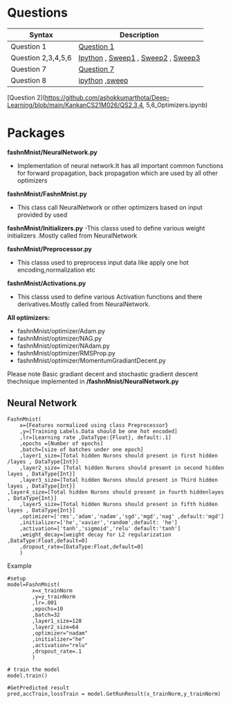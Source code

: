 
# Questions

| Syntax      | Description |
| ----------- | ----------- |
| Question 1     | [Question 1](https://github.com/ashokkumarthota/Deep-Learning/blob/main/KankanCS21M026/QS1.ipynb)       |
| Question 2,3,4,5,6    | [Ipython](https://github.com/ashokkumarthota/Deep-Learning/blob/main/KankanCS21M026/QS2,3,4,5,6_Optimizers.ipynb)       , [Sweep1](https://github.com/ashokkumarthota/Deep-Learning/blob/main/KankanCS21M026/QS4,5,6_sweepRun1.py)     ,  [Sweep2](https://github.com/ashokkumarthota/QS4,5,6_sweepRun2.py)  , [Sweep3](https://github.com/ashokkumarthota/QS4,5,6_sweepRun3.py)            |
| Question 7    | [Question 7](https://github.com/ashokkumarthota/Deep-Learning/blob/main/KankanCS21M026/QS7-confusionMatrix.ipynb)       |
|Question 8| [ipython](https://github.com/ashokkumarthota/Deep-Learning/blob/main/Q8_CrossVsMse.ipynb)  ,[sweep](https://github.com/ashokkumarthota/Deep-Learning/blob/main/Q8_CrossVsMse.ipynb)|



 
 

 [Question 2](https://github.com/ashokkumarthota/Deep-Learning/blob/main/KankanCS21M026/QS2,3,4,
5,6_Optimizers.ipynb)
# Packages

 **fashnMnist/NeuralNetwork.py**
- Implementation of neural network.It has all important common functions for forward propagation, back propagation
which are used by all other optimizers

**fashnMnist/FashnMnist.py**
- This class call NeuralNetwork or other optimizers based on input provided by used 
		
**fashnMnist/Initializers.py**
-This classs used to define  various weight initializers .Mostly called from NeuralNetwork
		
**fashnMnist/Preprocessor.py**
- This classs used to preprocess input data like apply one hot encoding,normalization etc
		
**fashnMnist/Activations.py**
- This classs used to define  various Activation functions and there derivatives.Mostly called from NeuralNetwork.
		
**All optimizers:**	
- fashnMnist/optimizer/Adam.py
- fashnMnist/optimizer/NAG.py
- fashnMnist/optimizer/NAdam.py
- fashnMnist/optimizer/RMSProp.py
- fashnMnist/optimizer/MomentumGradiantDecent.py
		
Please note Basic gradiant decent and stochastic gradient descent thechnique implemented in **/fashnMnist/NeuralNetwork.py**

## Neural Network
```
FashnMnist(
	x={Features normalized using class Preprocessor}
	,y=[Training Labels.Data should be one hot encoded]
	,lr=[Learning rate ,DataType:{Float}, default:.1]
	,epochs =[Number of epochs]
	,batch=[size of batches under one epoch]
	,layer1_size=[Total hidden Nurons should present in first hidden /layes , DataType{Int}]
	,layer2_size= [Total hidden Nurons should present in second hidden layes , DataType{Int}]
	,layer3_size=[Total hidden Nurons should present in Third hidden layes , DataType{Int}]
,layer4_size=[Total hidden Nurons should present in fourth hiddenlayes , DataType{Int}]
	,layer5_size=[Total hidden Nurons should present in fifth hidden layes , DataType{Int}]
	,optimizer=['rms','adam','nadam','sgd','mgd','nag' ,default:'mgd']
	,initializer=['he','xavier','random',default: 'he']
	,activation=['tanh','sigmoid','relu' default:'tanh']
	,weight_decay=[weight decay for L2 regularization ,DataType:Float,default=0]
	,dropout_rate=[DataType:Float,default=0]
	)
```
Example
```
#setup
model=FashnMnist(
		x=x_trainNorm
		,y=y_trainNorm
		,lr=.001
		,epochs=10
		,batch=32
		,layer1_size=128
		,layer2_size=64
		,optimizer="nadam"
		,initializer="he"
		,activation="relu"
		,dropout_rate=.1
		)

# train the model
model.train() 

#GetPredicted result
pred,accTrain,lossTrain = model.GetRunResult(x_trainNorm,y_trainNorm)

```



	